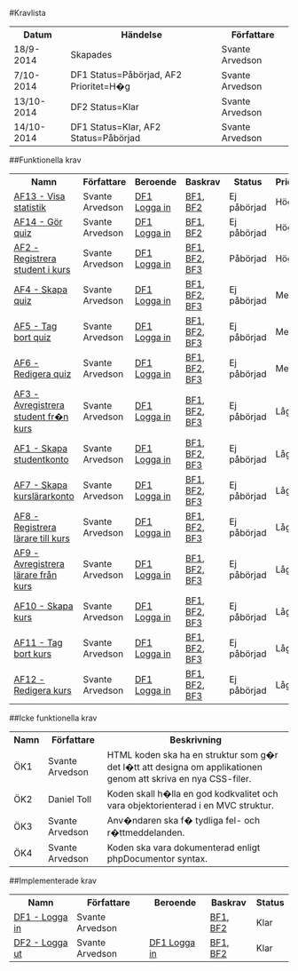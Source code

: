 #Kravlista
<table>
    <tr>
        <th>Datum</th>
        <th>Händelse</th>
        <th>Författare</th>
    </tr>
    <tr>
        <td>18/9-2014</td>
        <td>Skapades</td>
        <td>Svante Arvedson</td>
    </tr>
    <tr>
        <td>7/10-2014</td>
        <td>DF1 Status=Påbörjad, AF2 Prioritet=H�g</td>
        <td>Svante Arvedson</td>
    </tr>
    <tr>
        <td>13/10-2014</td>
        <td>DF2 Status=Klar</td>
        <td>Svante Arvedson</td>
    </tr>
    <tr>
        <td>14/10-2014</td>
        <td>DF1 Status=Klar, AF2 Status=Påbörjad</td>
        <td>Svante Arvedson</td>
    </tr>
</table>

##Funktionella krav
<table>
    <tr>
        <th>Namn</th>
        <th>Författare</th>
        <th>Beroende</th>
        <th>Baskrav</th>
        <th>Status</th>
        <th>Prioritet</th>
    </tr>
    <tr>
        <td><a href="Krav/AF13-Visa-statistik.md">AF13 - Visa statistik</a></td>
        <td>Svante Arvedson</td>
        <td><a href="Krav/DF1-Logga-in.md">DF1 Logga in</a></td>
        <td><a href="Vision.md#baskrav">BF1</a>, <a href="Vision.md#baskrav">BF2</a></td>
        <td>Ej påbörjad</td>
        <td>Hög</td>
    </tr>
    <tr>
        <td><a href="Krav/AF14-Gor-quiz.md">AF14 - Gör quiz</a></td>
        <td>Svante Arvedson</td>
        <td><a href="Krav/DF1-Logga-in.md">DF1 Logga in</a></td>
        <td><a href="Vision.md#baskrav">BF1</a>, <a href="Vision.md#baskrav">BF2</a></td>
        <td>Ej påbörjad</td>
        <td>Hög</td>
    </tr>
    <tr>
        <td><a href="Krav/AF2-Registrera-student-i-kurs.md">AF2 - Registrera student i kurs</a></td>
        <td>Svante Arvedson</td>
        <td><a href="Krav/DF1-Logga-in.md">DF1 Logga in</a></td>
        <td><a href="Vision.md#baskrav">BF1</a>, <a href="Vision.md#baskrav">BF2</a>, <a href="Vision.md#baskrav">BF3</a></td>
        <td>Påbörjad</td>
        <td>Hög</td>
    </tr>
    <tr>
        <td><a href="Krav/AF4-Skapa-quiz.md">AF4 - Skapa quiz</a></td>
        <td>Svante Arvedson</td>
        <td><a href="Krav/DF1-Logga-in.md">DF1 Logga in</a></td>
        <td><a href="Vision.md#baskrav">BF1</a>, <a href="Vision.md#baskrav">BF2</a>, <a href="Vision.md#baskrav">BF3</a></td>
        <td>Ej påbörjad</td>
        <td>Medel</td>
    </tr>
    <tr>
        <td><a href="Krav/AF5-Tag-bort-quiz.md">AF5 - Tag bort quiz</a></td>
        <td>Svante Arvedson</td>
        <td><a href="Krav/DF1-Logga-in.md">DF1 Logga in</a></td>
        <td><a href="Vision.md#baskrav">BF1</a>, <a href="Vision.md#baskrav">BF2</a>, <a href="Vision.md#baskrav">BF3</a></td>
        <td>Ej påbörjad</td>
        <td>Medel</td>
    </tr>
    <tr>
        <td><a href="Krav/AF6-Redigera-quiz.md">AF6 - Redigera quiz</a></td>
        <td>Svante Arvedson</td>
        <td><a href="Krav/DF1-Logga-in.md">DF1 Logga in</a></td>
        <td><a href="Vision.md#baskrav">BF1</a>, <a href="Vision.md#baskrav">BF2</a>, <a href="Vision.md#baskrav">BF3</a></td>
        <td>Ej påbörjad</td>
        <td>Medel</td>
    </tr>
    <tr>
        <td><a href="Krav/AF3-Avregistrera-student-fran-kurs.md">AF3 - Avregistrera student fr�n kurs</a></td>
        <td>Svante Arvedson</td>
        <td><a href="Krav/DF1-Logga-in.md">DF1 Logga in</a></td>
        <td><a href="Vision.md#baskrav">BF1</a>, <a href="Vision.md#baskrav">BF2</a>, <a href="Vision.md#baskrav">BF3</a></td>
        <td>Ej påbörjad</td>
        <td>Låg</td>
    </tr>
    <tr>
        <td><a href="Krav/AF1-Skapa-studentkonto.md">AF1 - Skapa studentkonto</a></td>
        <td>Svante Arvedson</td>
        <td><a href="Krav/DF1-Logga-in.md">DF1 Logga in</a></td>
        <td><a href="Vision.md#baskrav">BF1</a>, <a href="Vision.md#baskrav">BF2</a>, <a href="Vision.md#baskrav">BF3</a></td>
        <td>Ej påbörjad</td>
        <td>Låg</td>
    </tr>
    <tr>
        <td><a href="Krav/AF7-Skapa-kurslararkonto.md">AF7 - Skapa kurslärarkonto</a></td>
        <td>Svante Arvedson</td>
        <td><a href="Krav/DF1-Logga-in.md">DF1 Logga in</a></td>
        <td><a href="Vision.md#baskrav">BF1</a>, <a href="Vision.md#baskrav">BF2</a>, <a href="Vision.md#baskrav">BF3</a></td>
        <td>Ej påbörjad</td>
        <td>Låg</td>
    </tr>
    <tr>
        <td><a href="Krav/AF8-Registrera-larare-till-kurs.md">AF8 - Registrera lärare till kurs</a></td>
        <td>Svante Arvedson</td>
        <td><a href="Krav/DF1-Logga-in.md">DF1 Logga in</a></td>
        <td><a href="Vision.md#baskrav">BF1</a>, <a href="Vision.md#baskrav">BF2</a>, <a href="Vision.md#baskrav">BF3</a></td>
        <td>Ej påbörjad</td>
        <td>Låg</td>
    </tr>
    <tr>
        <td><a href="Krav/AF9-Avregistrera-larare-fran-kurs.md">AF9 - Avregistrera lärare från kurs</a></td>
        <td>Svante Arvedson</td>
        <td><a href="Krav/DF1-Logga-in.md">DF1 Logga in</a></td>
        <td><a href="Vision.md#baskrav">BF1</a>, <a href="Vision.md#baskrav">BF2</a>, <a href="Vision.md#baskrav">BF3</a></td>
        <td>Ej påbörjad</td>
        <td>Låg</td>
    </tr>
    <tr>
        <td><a href="Krav/AF10-Skapa-kurs.md">AF10 - Skapa kurs</a></td>
        <td>Svante Arvedson</td>
        <td><a href="Krav/DF1-Logga-in.md">DF1 Logga in</a></td>
        <td><a href="Vision.md#baskrav">BF1</a>, <a href="Vision.md#baskrav">BF2</a>, <a href="Vision.md#baskrav">BF3</a></td>
        <td>Ej påbörjad</td>
        <td>Låg</td>
    </tr>
    <tr>
        <td><a href="Krav/AF11-Tag-bort-kurs.md">AF11 - Tag bort kurs</a></td>
        <td>Svante Arvedson</td>
        <td><a href="Krav/DF1-Logga-in.md">DF1 Logga in</a></td>
        <td><a href="Vision.md#baskrav">BF1</a>, <a href="Vision.md#baskrav">BF2</a>, <a href="Vision.md#baskrav">BF3</a></td>
        <td>Ej påbörjad</td>
        <td>Låg</td>
    </tr>
    <tr>
        <td><a href="Krav/AF12-Redigera-kurs.md">AF12 - Redigera kurs</a></td>
        <td>Svante Arvedson</td>
        <td><a href="Krav/DF1-Logga-in.md">DF1 Logga in</a></td>
        <td><a href="Vision.md#baskrav">BF1</a>, <a href="Vision.md#baskrav">BF2</a>, <a href="Vision.md#baskrav">BF3</a></td>
        <td>Ej påbörjad</td>
        <td>Låg</td>
    </tr>
</table>

##Icke funktionella krav
<table>
    <tr>
        <th>Namn</th>
        <th>Författare</th>
        <th>Beskrivning</th>
    </tr>
    <tr>
        <td>ÖK1</td>
        <td>Svante Arvedson</td>
        <td>HTML koden ska ha en struktur som g�r det l�tt att designa om applikationen genom att skriva en nya CSS-filer.</td>
    </tr>
    <tr>
        <td>ÖK2</td>
        <td>Daniel Toll</td>
        <td>Koden skall h�lla en god kodkvalitet och vara objektorienterad i en MVC struktur.</td>
    </tr>
    <tr>
        <td>ÖK3</td>
        <td>Svante Arvedson</td>
        <td>Anv�ndaren ska f� tydliga fel- och r�ttmeddelanden.</td>
    </tr>
    <tr>
        <td>ÖK4</td>
        <td>Svante Arvedson</td>
        <td>Koden ska vara dokumenterad enligt phpDocumentor syntax.</td>
    </tr>
</table>

##Implementerade krav
<table>
    <tr>
        <th>Namn</th>
        <th>Författare</th>
        <th>Beroende</th>
        <th>Baskrav</th>
        <th>Status</th>
    </tr>
    <tr>
        <td><a href="Krav/DF1-Logga-in.md">DF1 - Logga in</a></td>
        <td>Svante Arvedson</td>
        <td></td>
        <td><a href="Vision.md#baskrav">BF1</a>, <a href="Vision.md#baskrav">BF2</a></td>
        <td>Klar</td>
    </tr>
    <tr>
        <td><a href="Krav/DF2-Logga-ut.md">DF2 - Logga ut</a></td>
        <td>Svante Arvedson</td>
        <td><a href="Krav/DF1-Logga-in.md">DF1 Logga in</a></td>
        <td><a href="Vision.md#baskrav">BF1</a>, <a href="Vision.md#baskrav">BF2</a></td>
        <td>Klar</td>
    </tr>
</table>